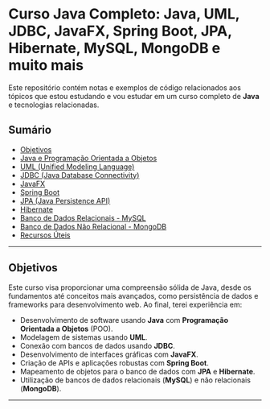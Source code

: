 # Curso Java Completo: Java, UML, JDBC, JavaFX, Spring Boot, JPA, Hibernate, MySQL, MongoDB e muito mais

Este repositório contém notas e exemplos de código relacionados aos tópicos que estou estudando e vou estudar em um curso completo de **Java** e tecnologias relacionadas.

## Sumário

- [Objetivos](#objetivos)
- [Java e Programação Orientada a Objetos](#java-e-programação-orientada-a-objetos)
- [UML (Unified Modeling Language)](#uml-unified-modeling-language)
- [JDBC (Java Database Connectivity)](#jdbc-java-database-connectivity)
- [JavaFX](#javafx)
- [Spring Boot](#spring-boot)
- [JPA (Java Persistence API)](#jpa-java-persistence-api)
- [Hibernate](#hibernate)
- [Banco de Dados Relacionais - MySQL](#banco-de-dados-relacionais---mysql)
- [Banco de Dados Não Relacional - MongoDB](#banco-de-dados-não-relacional---mongodb)
- [Recursos Úteis](#recursos-úteis)

---

## Objetivos

Este curso visa proporcionar uma compreensão sólida de Java, desde os fundamentos até conceitos mais avançados, como persistência de dados e frameworks para desenvolvimento web. Ao final, terei experiência em:

- Desenvolvimento de software usando **Java** com **Programação Orientada a Objetos** (POO).
- Modelagem de sistemas usando **UML**.
- Conexão com bancos de dados usando **JDBC**.
- Desenvolvimento de interfaces gráficas com **JavaFX**.
- Criação de APIs e aplicações robustas com **Spring Boot**.
- Mapeamento de objetos para o banco de dados com **JPA** e **Hibernate**.
- Utilização de bancos de dados relacionais (**MySQL**) e não relacionais (**MongoDB**).

---



